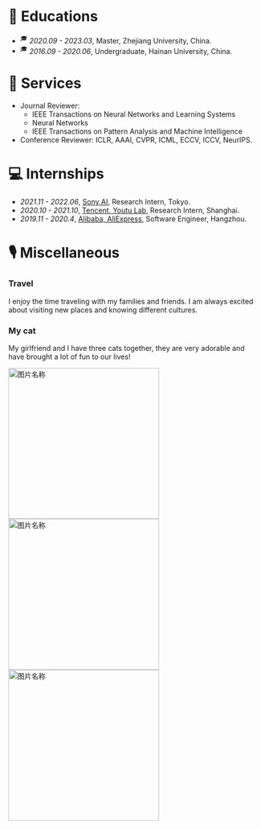 
# 📖 Educations
- <sup>&#x1F393;</sup>  *2020.09 - 2023.03*, Master, Zhejiang University, China.
- <sup>&#x1F393;</sup>  *2016.09 - 2020.06*, Undergraduate, Hainan University, China.


# 💬 Services
- Journal Reviewer: 
    - IEEE Transactions on Neural Networks and Learning Systems
    - Neural Networks
    - IEEE Transactions on Pattern Analysis and Machine Intelligence
- Conference Reviewer: ICLR, AAAI, CVPR, ICML, ECCV, ICCV, NeurIPS.


# 💻 Internships
- *2021.11 - 2022.06*, [Sony AI](https://ai.sony/index.html), Research Intern, Tokyo.
- *2020.10 - 2021.10*, [Tencent, Youtu Lab](https://open.youtu.qq.com/#/open/home), Research Intern, Shanghai.
- *2019.11 - 2020.4*, [Alibaba, AliExpress](https://best.aliexpress.com/?src=google&albch=fbrnd&acnt=304-410-9721&albcp=2068664807&albag=79246744747&slnk=&trgt=aud-349278956780%3Akwd-14802285088&plac=&crea=593475686546&netw=g&device=c&mtctp=e&memo1=&albbt=Google_7_fbrnd&albagn=888888&isSmbActive=false&isSmbAutoCall=false&needSmbHouyi=false&gclid=CjwKCAjw6raYBhB7EiwABge5KmJEdkBNra9NIkEyXjv8DeW97nuCkApkC0hO6wXmUElokzEzwubdCBoCS1kQAvD_BwE&aff_fcid=49d56b453a774dd18d8a51ad2cf75f42-1661916386478-02753-UneMJZVf&aff_fsk=UneMJZVf&aff_platform=aaf&sk=UneMJZVf&aff_trace_key=49d56b453a774dd18d8a51ad2cf75f42-1661916386478-02753-UneMJZVf&terminal_id=830c48989058475bba173ccde706b3e7&afSmartRedirect=y), Software Engineer, Hangzhou.

# 🎙 Miscellaneous

### Travel
I enjoy the time traveling with my families and friends. I am always excited about visiting new places and knowing different cultures.



### My cat
My girlfriend and I have three cats together, they are very adorable and have brought a lot of fun to our lives!

<img src="../../images/cat1.jpeg" width = "300" alt="图片名称" align=center />  <img src="../../images/cat4.jpeg" width = "300" alt="图片名称" align=center /> <img src="../../images/cat2.jpeg" width = "300" alt="图片名称" align=center /> 








